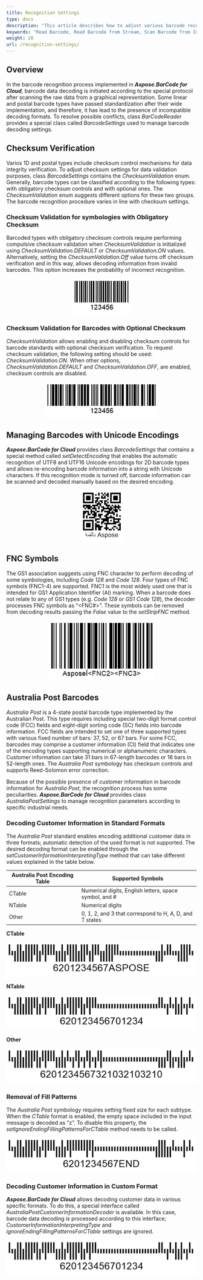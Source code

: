 ```yaml
---
title: Recognition Settings
type: docs
description: "This article describes how to adjust various barcode recognition settings in Aspose.BarCode for Cloud according to business needs"
keywords: "Read Barcode, Read Barcode from Stream, Scan Barcode from Image, Read Many Barcodes in One Image, Aspose.BarCode, Read Barcode in Cloud"
weight: 20
url: /recognition-settings/
---
```

  
## **Overview**
In the barcode recognition process implemented in ***Aspose.BarCode for Cloud***, barcode data decoding is initiated according to the special protocol after scanning the raw data from a graphical representation. Some linear and postal barcode types have passed standardization after their wide implementation, and therefore, it has lead to the presence of incompatible decoding formats. To resolve possible conflicts, class *BarCodeReader* provides a special class called *BarcodeSettings* used to manage barcode decoding settings.

## **Checksum Verification**
Varios 1D and postal types include checksum control mechanisms for data integrity verification. To adjust checksum settings for data validation purposes, class *BarcodeSettings* contains the *ChecksumValidation* enum. Generally, barcode types can be classified according to the following types: with obligatory checksum controls and with optional ones. The *ChecksumValidation* enum suggests different options for these two groups. The barcode recognition procedure varies in line with checksum settings.  

### **Checksum Validation for symbologies with Obligatory Checksum**
Barcoded types with obligatory checksum controls require performing compulsive checksum validation when *ChecksumValidation* is initialized using *ChecksumValidation.DEFAULT* or *ChecksumValidation.ON* values. Alternatively, setting the *ChecksumValidation.Off* value turns off checksum verification and in this way, allows decoding information from invalid barcodes. This option increases the probability of incorrect recognition.  
  
  
<p align="center"><img src="code11.png"></p> 

### **Checksum Validation for Barcodes with Optional Checksum**
*ChecksumValidation* allows enabling and disabling checksum controls for barcode standards with optional checksum verification. To request checksum validation, the following setting should be used: *ChecksumValidation.ON*. When other options, *ChecksumValidation.DEFAULT* and *ChecksumValidation.OFF*, are enabled, checksum controls are disabled.  
  
  
<p align="center"><img src="code39.png"></p>

## **Managing Barcodes with Unicode Encodings**
***Aspose.BarCode for Cloud*** provides class *BarcodeSettings* that contains a special method called *setDetectEncoding* that enables the automatic recognition of UTF8 and UTF16 Unicode encodings for 2D barcode types and allows re-encoding barcode information into a string with Unicode characters. If this recognition mode is turned off, barcode information can be scanned and decoded manually based on the desired encoding.  
  
  
<p align="center"><img src="qrdetectencoding.png"></p>

## **FNC Symbols**
The GS1 association suggests using FNC character to perform decoding of some symbologies, including *Code 128* and *Code 128*. Four types of FNC symbols (FNC1-4) are supported. FNC1 is the most widely used one that is intended for GS1 Application Identifier (AI) marking. When a barcode does not relate to any of GS1 types (e.g. *Code 128* or *GS1 Code 128*), the decoder processes FNC symbols as “<FNC#>”. These symbols can be removed from decoding results passing the *False* value to the *setStripFNC* method.  
  
  
<p align="center"><img src="code128fnc.png"></p>

## **Australia Post Barcodes**
*Australia Post* is a 4-state postal barcode type implemented by the Australian Post. This type requires including special two-digit format control code (FCC) fields and eight-digit sorting code (SC) fields into barcode information. FCC fields are intended to set one of three supported types with various fixed number of bars: 37, 52, or 67 bars. For some FCC, barcodes may comprise a customer information (CI) field that indicates one of the encoding types supporting numerical or alphanumeric characters. Customer information can take 31 bars in 67-length barcodes or 16 bars in 52-length ones. The *Australia Post* symbology has checksum controls and supports Reed-Solomon error correction.  
  
Because of the possible presence of customer information in barcode information for *Australia Post*, the recognition process has some peculiarities. ***Aspose.BarCode for Cloud*** provides class *AustraliaPostSettings* to manage recognition parameters according to specific industrial needs. 

### **Decoding Customer Information in Standard Formats**
The *Australia Post* standard enables encoding additional customer data in three formats; automatic detection of the used format is not supported. The desired decoding format can be enabled through the *setCustomerInformationInterpretingType* method that can take different values explained in the table below.
  
|Australia Post Encoding Table|Supported Symbols|
|---|---|
|CTable|Numerical digits, English letters, space symbol, and #|
|NTable|Numerical digits|
|Other|0, 1, 2, and 3 that correspond to H, A, D, and T states|
  
**CTable**  
    
<p align="center"><img src="australiapostctable.png"></p>

**NTable**  
    
<p align="center"><img src="australiapostntable.png"></p>

**Other**  
    
<p align="center"><img src="australiapostother.png"></p>

### **Removal of Fill Patterns**
The *Australia Post* symbology requires setting fixed size for each subtype. When the *CTable* format is enabled, the empty space included in the input message is decoded as “z”. To disable this property, the *setIgnoreEndingFillingPatternsForCTable* method needs to be called.  
  
  
<p align="center"><img src="australiapostctableignoreending.png"></p>

### **Decoding Customer Information in Custom Format**
***Aspose.BarCode for Cloud*** allows decoding customer data in various specific formats. To do this, a special interface called *AustraliaPostCustomerInformationDecoder* is available. In this case, barcode data decoding is processed according to this interface; *CustomerInformationInterpretingType* and *ignoreEndingFillingPatternsForCTable* settings are ignored.  
  
  
<p align="center"><img src="australiapostcustomerinformationdecoder.png"></p>

